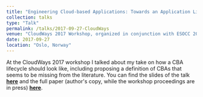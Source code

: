 ```yaml
---
title: "Engineering Cloud-based Applications: Towards an Application Lifecycle"
collection: talks
type: "Talk"
permalink: /talks/2017-09-27-CloudWays
venue: "CloudWays 2017 Workshop, organized in conjunction with ESOCC 2017"
date: 2017-09-27
location: "Oslo, Norway"
---
```


At the CloudWays 2017 workshop I talked about my take on how a CBA lifecycle should look like, including proposing a definition of CBAs that seems to be missing from the literature. You can find the slides of the talk **[here](http://vandriko.github.io/files/2017_Cloudways_presentation.pdf)** and the full paper (author's copy, while the workshop proceedings are in press) **[here](http://vandriko.github.io/files/2017_Cloudways_paper.pdf)**.
